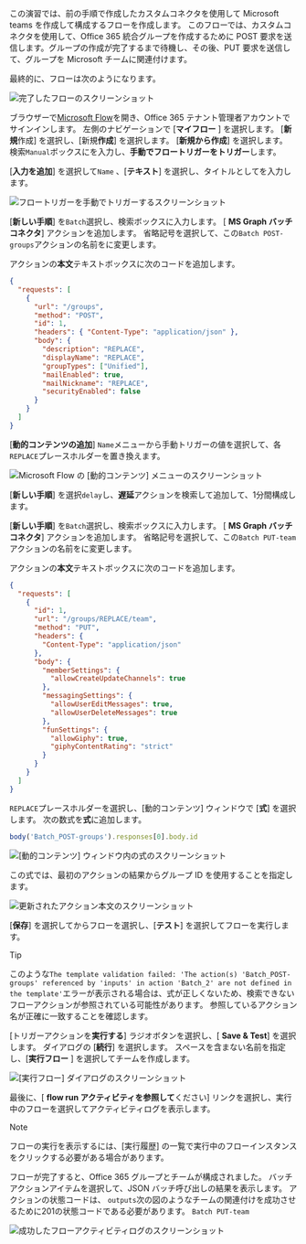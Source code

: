 <!-- markdownlint-disable MD002 MD041 -->

この演習では、前の手順で作成したカスタムコネクタを使用して Microsoft teams を作成して構成するフローを作成します。 このフローでは、カスタムコネクタを使用して、Office 365 統合グループを作成するために POST 要求を送信します。グループの作成が完了するまで待機し、その後、PUT 要求を送信して、グループを Microsoft チームに関連付けます。

最終的に、フローは次のようになります。

![完了したフローのスクリーンショット](./images/flow-team1.png)

ブラウザーで[Microsoft Flow](https://flow.microsoft.com)を開き、Office 365 テナント管理者アカウントでサインインします。 左側のナビゲーションで [**マイフロー** ] を選択します。 [**新規**作成] を選択し、[新規**作成**] を選択します。 [**新規から作成**] を選択します。 検索`Manual`ボックスにを入力し、**手動でフロートリガーをトリガー**します。

[**入力を追加**] を選択して`Name` 、[**テキスト**] を選択し、タイトルとしてを入力します。

![フロートリガーを手動でトリガーするスクリーンショット](./images/flow-team6.png)

[**新しい手順**] を`Batch`選択し、検索ボックスに入力します。 [ **MS Graph バッチコネクタ**] アクションを追加します。 省略記号を選択して、この`Batch POST-groups`アクションの名前をに変更します。

アクションの**本文**テキストボックスに次のコードを追加します。

```json
{
  "requests": [
    {
      "url": "/groups",
      "method": "POST",
      "id": 1,
      "headers": { "Content-Type": "application/json" },
      "body": {
        "description": "REPLACE",
        "displayName": "REPLACE",
        "groupTypes": ["Unified"],
        "mailEnabled": true,
        "mailNickname": "REPLACE",
        "securityEnabled": false
      }
    }
  ]
}
```

[**動的コンテンツの追加**] `Name`メニューから手動トリガーの値を選択して、各`REPLACE`プレースホルダーを置き換えます。

![Microsoft Flow の [動的コンテンツ] メニューのスクリーンショット](./images/flow-team2.png)

[**新しい手順**] を選択`delay`し、**遅延**アクションを検索して追加して、1分間構成します。

[**新しい手順**] を`Batch`選択し、検索ボックスに入力します。 [ **MS Graph バッチコネクタ**] アクションを追加します。 省略記号を選択して、この`Batch PUT-team`アクションの名前をに変更します。

アクションの**本文**テキストボックスに次のコードを追加します。

```json
{
  "requests": [
    {
      "id": 1,
      "url": "/groups/REPLACE/team",
      "method": "PUT",
      "headers": {
        "Content-Type": "application/json"
      },
      "body": {
        "memberSettings": {
          "allowCreateUpdateChannels": true
        },
        "messagingSettings": {
          "allowUserEditMessages": true,
          "allowUserDeleteMessages": true
        },
        "funSettings": {
          "allowGiphy": true,
          "giphyContentRating": "strict"
        }
      }
    }
  ]
}
```

`REPLACE`プレースホルダーを選択し、[動的コンテンツ] ウィンドウで [**式**] を選択します。 次の数式を**式**に追加します。

```js
body('Batch_POST-groups').responses[0].body.id
```

![[動的コンテンツ] ウィンドウ内の式のスクリーンショット](./images/flow-formula.png)

この式では、最初のアクションの結果からグループ ID を使用することを指定します。

![更新されたアクション本文のスクリーンショット](./images/flow-team3.png)

[**保存**] を選択してからフローを選択し、[**テスト**] を選択してフローを実行します。

> [!TIP]
> このような`The template validation failed: 'The action(s) 'Batch_POST-groups' referenced by 'inputs' in action 'Batch_2' are not defined in the template'`エラーが表示される場合は、式が正しくないため、検索できないフローアクションが参照されている可能性があります。 参照しているアクション名が正確に一致することを確認します。

[トリガーアクションを**実行する**] ラジオボタンを選択し、[ **Save & Test**] を選択します。 ダイアログの [**続行**] を選択します。 スペースを含まない名前を指定し、[**実行フロー** ] を選択してチームを作成します。

![[実行フロー] ダイアログのスクリーンショット](./images/flow-team4.png)

最後に、[ **flow run アクティビティを参照して**ください] リンクを選択し、実行中のフローを選択してアクティビティログを表示します。

> [!NOTE]
> フローの実行を表示するには、[実行履歴] の一覧で実行中のフローインスタンスをクリックする必要がある場合があります。

フローが完了すると、Office 365 グループとチームが構成されました。 バッチアクションアイテムを選択して、JSON バッチ呼び出しの結果を表示します。 アクションの状態コードは、 `outputs`次の図のようなチームの関連付けを成功させるために201の状態コードである必要があります。 `Batch PUT-team`

![成功したフローアクティビティログのスクリーンショット](./images/flow-team5.png)
